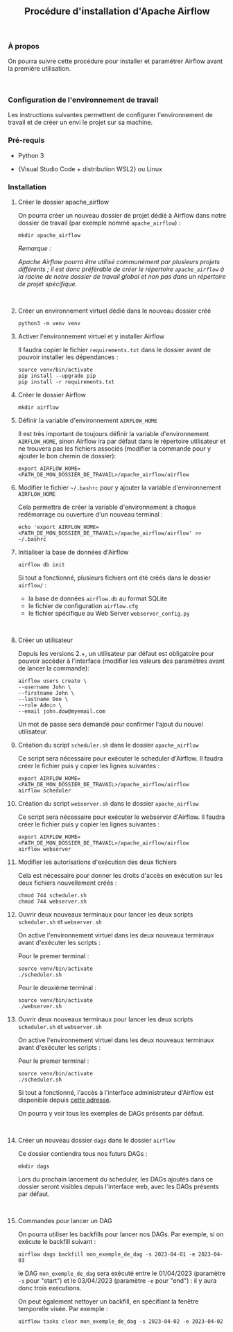 <h2 align="center">Procédure d'installation d'Apache Airflow</h2>

<br />

### **À propos**

On pourra suivre cette procédure pour installer et paramétrer Airflow avant la première utilisation.

<br />

### **Configuration de l'environnement de travail**

Les instructions suivantes permettent de configurer l'environnement de travail et de créer un envi le projet sur sa machine.

### Pré-requis

- Python 3

- {Visual Studio Code + distribution WSL2} ou Linux

### Installation

1. Créer le dossier apache_airflow
    
    On pourra créer un nouveau dossier de projet dédié à Airflow dans notre dossier de travail (par exemple nommé `apache_airflow`) :

	```
	mkdir apache_airflow
	```

    *Remarque :*

    *Apache Airflow pourra être utilisé communément par plusieurs projets différents ; il est donc préférable de créer le répertoire `apache_airflow` à la racine de notre dossier de travail global et non pas dans un répertoire de projet spécifique.*

<br/>

2. Créer un environnement virtuel dédié dans le nouveau dossier créé

    ```
    python3 -m venv venv
    ```

3. Activer l'environnement virtuel et y installer Airflow

    Il faudra copier le fichier `requirements.txt` dans le dossier avant de pouvoir installer les dépendances :

    ```
    source venv/bin/activate
    pip install --upgrade pip
    pip install -r requirements.txt
    ```

4. Créer le dossier Airflow

    ```
    mkdir airflow
    ```

5. Définir la variable d'environnement `AIRFLOW_HOME`

    Il est très important de toujours définir la variable d'environnement `AIRFLOW_HOME`, sinon Airflow ira par défaut dans le répertoire utilisateur et ne trouvera pas les fichiers associés (modifier la commande pour y ajouter le bon chemin de dossier):

    ```
    export AIRFLOW_HOME=<PATH_DE_MON_DOSSIER_DE_TRAVAIL>/apache_airflow/airflow
    ```

6. Modifier le fichier `~/.bashrc` pour y ajouter la variable d'environnement `AIRFLOW_HOME`

    Cela permettra de créer la variable d'environnement à chaque redémarrage ou ouverture d'un nouveau terminal :

    ```
    echo 'export AIRFLOW_HOME=<PATH_DE_MON_DOSSIER_DE_TRAVAIL>/apache_airflow/airflow' >> ~/.bashrc 
    ```

7. Initialiser la base de données d'Airflow

    ```
    airflow db init 
    ```

    Si tout a fonctionné, plusieurs fichiers ont été créés dans le dossier `airflow/` :

    - la base de données `airflow.db` au format SQLite
    - le fichier de configuration `airflow.cfg`
    - le fichier spécifique au Web Server `webserver_config.py`

<br/>

8. Créer un utilisateur

    Depuis les versions 2.+, un utilisateur par défaut est obligatoire pour pouvoir accéder à l'interface (modifier les valeurs des paramètres avant de lancer la commande):

    ```
    airflow users create \
    --username John \
    --firstname John \
    --lastname Doe \
    --role Admin \
    --email john.dow@myemail.com
    ```

    Un mot de passe sera demandé pour confirmer l'ajout du nouvel utilisateur.

9. Création du script `scheduler.sh` dans le dossier `apache_airflow`

    Ce script sera nécessaire pour exécuter le scheduler d'Airflow. Il faudra créer le fichier puis y copier les lignes suivantes :

    ```
    export AIRFLOW_HOME=<PATH_DE_MON_DOSSIER_DE_TRAVAIL>/apache_airflow/airflow
    airflow scheduler
    ```

10. Création du script `webserver.sh` dans le dossier `apache_airflow`

    Ce script sera nécessaire pour exécuter le webserver d'Airflow. Il faudra créer le fichier puis y copier les lignes suivantes :

    ```
    export AIRFLOW_HOME=<PATH_DE_MON_DOSSIER_DE_TRAVAIL>/apache_airflow/airflow
    airflow webserver
    ```

11. Modifier les autorisations d'exécution des deux fichiers

    Cela est nécessaire pour donner les droits d'accès en exécution sur les deux fichiers nouvellement créés :

    ```
    chmod 744 scheduler.sh
    chmod 744 webserver.sh
    ```

12. Ouvrir deux nouveaux terminaux pour lancer les deux scripts `scheduler.sh` et `webserver.sh`

    On active l'environnement virtuel dans les deux nouveaux terminaux avant d'exécuter les scripts :

    Pour le premer terminal :

    ```
    source venv/bin/activate
    ./scheduler.sh
    ```

    Pour le deuxième terminal :

    ```
    source venv/bin/activate
    ./webserver.sh
    ```

13. Ouvrir deux nouveaux terminaux pour lancer les deux scripts `scheduler.sh` et `webserver.sh`

    On active l'environnement virtuel dans les deux nouveaux terminaux avant d'exécuter les scripts :

    Pour le premer terminal :

    ```
    source venv/bin/activate
    ./scheduler.sh
    ```

    Si tout a fonctionné, l'accès à l'interface administrateur d'Airflow est disponible depuis <a href="http://localhost:8080">cette adresse</a>.

    On pourra y voir tous les exemples de DAGs présents par défaut.

<br/>

14. Créer un nouveau dossier `dags` dans le dossier `airflow`

    Ce dossier contiendra tous nos futurs DAGs :

    ```
    mkdir dags
    ```

    Lors du prochain lancement du scheduler, les DAGs ajoutés dans ce dossier seront visibles depuis l'interface web, avec les DAGs présents par défaut.

<br/>

15. Commandes pour lancer un DAG

    On pourra utiliser les backfills pour lancer nos DAGs. Par exemple, si on exécute le backfill suivant :

    ```
    airflow dags backfill mon_exemple_de_dag -s 2023-04-01 -e 2023-04-03
    ```

    le DAG `mon_exemple_de_dag` sera exécuté entre le 01/04/2023 (paramètre `-s` pour "start") et le 03/04/2023 (paramètre `-e` pour "end") : il y aura donc trois exécutions.

    On peut également nettoyer un backfill, en spécifiant la fenêtre temporelle visée. Par exemple :

    ```
    airflow tasks clear mon_exemple_de_dag -s 2023-04-02 -e 2023-04-02
    ```

